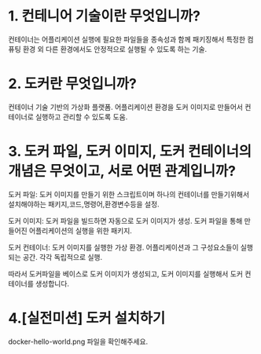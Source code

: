 # 1. 컨테니어 기술이란 무엇입니까?
컨테이너는 어플리케이션 실행에 필요한 파일들을 종속성과 함께 패키징해서 
특정한 컴퓨팅 환경 외 다른 환경에서도 안정적으로 실행될 수 있도록 하는 기술.

# 2. 도커란 무엇입니까?
컨테이너 기술 기반의 가상화 플랫폼.
어플리케이션 환경을 도커 이미지로 만들어서 컨테이너로 실행하고 관리할 수 있도록 도움.

# 3. 도커 파일, 도커 이미지, 도커 컨테이너의 개념은 무엇이고, 서로 어떤 관계입니까?
도커 파일: 도커 이미지를 만들기 위한 스크립트이며 하나의 컨테이너를 만들기위해서
설치해야하는 패키지,코드,명령어,환경변수등을 설정.

도커 이미지: 도커 파일을 빌드하면 자동으로 도커 이미지가 생성.
도커 파일을 통해 만들어진 어플리케이션의 실행을 위한 패키지.

도커 컨테이너: 도커 이미지를 실행한 가상 환경.
어플리케이션과 그 구성요소들이 실행되는 공간.
각각 독립적으로 실행.

따라서 도커파일을 베이스로 도커 이미지가 생성되고, 도커 이미지를 실행해서
도커 컨테이너를 생성합니다.

# 4.[실전미션] 도커 설치하기
docker-hello-world.png 파일을 확인해주세요.